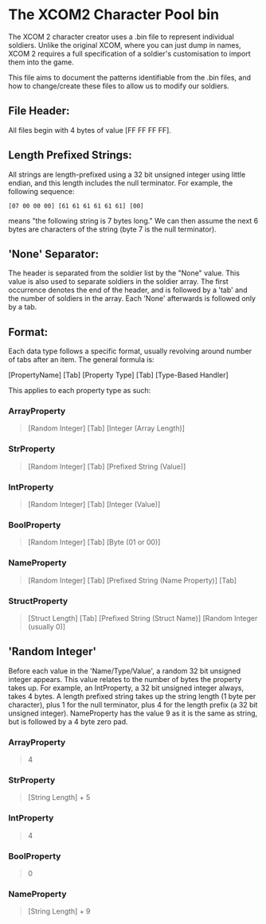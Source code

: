 # The XCOM2 Character Pool bin

The XCOM 2 character creator uses a .bin file to represent individual soldiers.
Unlike the original XCOM, where you can just dump in names, XCOM 2 requires a
full specification of a soldier's customisation to import them into the game.

This file aims to document the patterns identifiable from the .bin files, and
how to change/create these files to allow us to modify our soldiers.

## File Header:

All files begin with 4 bytes of value [FF FF FF FF].

## Length Prefixed Strings:

All strings are length-prefixed using a 32 bit unsigned integer using little
endian, and this length includes the null terminator. For example, the following
sequence:

`[07 00 00 00] [61 61 61 61 61 61] [00]`

means "the following string is 7 bytes long." We can then assume the next 6
bytes are characters of the string (byte 7 is the null terminator).

## 'None' Separator:

The header is separated from the soldier list by the "None" value. This value
is also used to separate soldiers in the soldier array. The first occurrence
denotes the end of the header, and is followed by a 'tab' and the number of
soldiers in the array. Each 'None' afterwards is followed only by a tab.
## Format:

Each data type follows a specific format, usually revolving around number of
tabs after an item. The general formula is:

[PropertyName] [Tab] [Property Type] [Tab] [Type-Based Handler]

This applies to each property type as such:

### ArrayProperty
>[Random Integer] [Tab] [Integer (Array Length)]

### StrProperty
>[Random Integer] [Tab] [Prefixed String (Value)]

### IntProperty
>[Random Integer] [Tab] [Integer (Value)]

### BoolProperty
>[Random Integer] [Tab] [Byte (01 or 00)]

### NameProperty
>[Random Integer] [Tab] [Prefixed String (Name Property)] [Tab]

### StructProperty
>[Struct Length] [Tab] [Prefixed String (Struct Name)] [Random Integer (usually 0)]

## 'Random Integer'
Before each value in the 'Name/Type/Value', a random 32 bit unsigned integer appears.
This value relates to the number of bytes the property takes up. For example,
an IntProperty, a 32 bit unsigned integer always, takes 4 bytes. A length prefixed
string takes up the string length (1 byte per character), plus 1 for the null
terminator, plus 4 for the length prefix (a 32 bit unsigned integer). NameProperty has the
value 9 as it is the same as string, but is followed by a 4 byte zero pad.


### ArrayProperty
>4

### StrProperty

>[String Length] + 5

### IntProperty
>4

### BoolProperty
>0

### NameProperty
>[String Length] + 9
